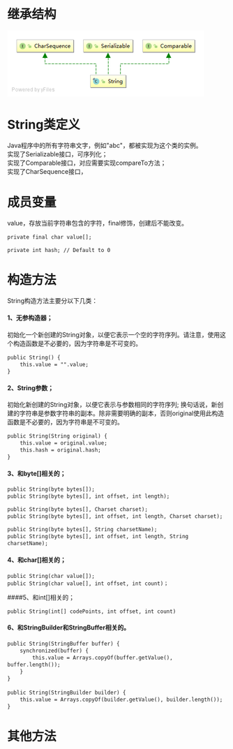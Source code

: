 # **继承结构**  
![](https://github.com/tsfeng/JavaRobot/raw/master/blog/CommonFile/diagram_String.png)
# **String类定义**  
Java程序中的所有字符串文字，例如"abc"，都被实现为这个类的实例。   
实现了Serializable接口，可序列化；  
实现了Comparable接口，对应需要实现compareTo方法；  
实现了CharSequence接口，  
# **成员变量**  
value，存放当前字符串包含的字符，final修饰，创建后不能改变。  
```
private final char value[];
```

```
private int hash; // Default to 0
```
# **构造方法**  
String构造方法主要分以下几类：  
#### 1、无参构造器；  
初始化一个新创建的String对象，以便它表示一个空的字符序列。请注意，使用这个构造函数是不必要的，因为字符串是不可变的。  
```
public String() {
    this.value = "".value;
}
```
#### 2、String参数；  
初始化新创建的String对象，以便它表示与参数相同的字符序列; 换句话说，新创建的字符串是参数字符串的副本。除非需要明确的副本，否则original使用此构造函数是不必要的，因为字符串是不可变的。
```
public String(String original) {
    this.value = original.value;
    this.hash = original.hash;
}
```
#### 3、和byte[]相关的；  
```
public String(byte bytes[]);
public String(byte bytes[], int offset, int length);
```
```
public String(byte bytes[], Charset charset);
public String(byte bytes[], int offset, int length, Charset charset);
```
```
public String(byte bytes[], String charsetName);
public String(byte bytes[], int offset, int length, String charsetName);
```
#### 4、和char[]相关的；   
```
public String(char value[]);
public String(char value[], int offset, int count)；
```
####5、和int[]相关的；   
```
public String(int[] codePoints, int offset, int count)
```
#### 6、和StringBuilder和StringBuffer相关的。  
```
public String(StringBuffer buffer) {
    synchronized(buffer) {
        this.value = Arrays.copyOf(buffer.getValue(), buffer.length());
    }
}

public String(StringBuilder builder) {
    this.value = Arrays.copyOf(builder.getValue(), builder.length());
}
```
# **其他方法** 